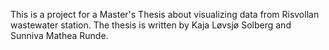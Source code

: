 This is a project for a Master's Thesis about visualizing data from Risvollan wastewater station.
The thesis is written by Kaja Løvsjø Solberg and Sunniva Mathea Runde.
